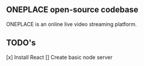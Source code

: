 ## ONEPLACE open-source codebase

ONEPLACE is an online live video streaming platform.

## TODO's

[x] Install React
[] Create basic node server

